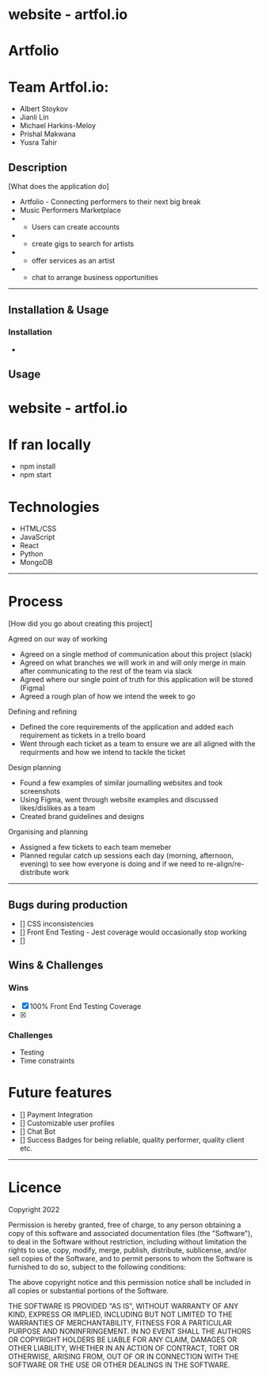 
# website - artfol.io
# Artfolio
# Team Artfol.io:
- Albert Stoykov
- Jianli Lin
- Michael Harkins-Meloy
- Prishal Makwana
- Yusra Tahir 

## Description 
[What does the application do]
  * Artfolio - Connecting performers to their next big break 
  * Music Performers Marketplace
  * - Users can create accounts 
  * - create gigs to search for artists
  * - offer services as an artist
  * - chat to arrange business opportunities 

---

## Installation & Usage

### Installation

- 

## Usage
# website - artfol.io
# If ran locally
- npm install
- npm start

# Technologies 

- HTML/CSS
- JavaScript
- React 
- Python
- MongoDB 
---

# Process

[How did you go about creating this project]

Agreed on our way of working 
- Agreed on a single method of communication about this project (slack)
- Agreed on what branches we will work in and will only merge in main after communicating to the rest of the team via slack 
- Agreed where our single point of truth for this application will be stored (Figma) 
- Agreed a rough plan of how we intend the week to go 

Defining and refining  
- Defined the core requirements of the application and added each requirement as tickets in a trello board  
- Went through each ticket as a team to ensure we are all aligned with the requirments and how we intend to tackle the ticket 

Design planning 
- Found a few examples of similar journalling websites and took screenshots
- Using Figma, went through website examples and discussed likes/dislikes as a team
- Created brand guidelines and designs

Organising and planning 
- Assigned a few tickets to each team memeber 
- Planned regular catch up sessions each day (morning, afternoon, evening) to see how everyone is doing and if we need to re-align/re-distribute work 

---

## Bugs during production
- [] CSS inconsistencies
- [] Front End Testing - Jest coverage would occasionally stop working
- []

## Wins & Challenges

### Wins

- [x] 100% Front End Testing Coverage 
- [x] 

### Challenges

- Testing
- Time constraints

# Future features 

- [] Payment Integration
- [] Customizable user profiles 
- [] Chat Bot
- [] Success Badges for being reliable, quality performer, quality client etc.

---

# Licence  

Copyright 2022

Permission is hereby granted, free of charge, to any person obtaining a copy of this software and associated documentation files (the "Software"), to deal in the Software without restriction, including without limitation the rights to use, copy, modify, merge, publish, distribute, sublicense, and/or sell copies of the Software, and to permit persons to whom the Software is furnished to do so, subject to the following conditions:

The above copyright notice and this permission notice shall be included in all copies or substantial portions of the Software.

THE SOFTWARE IS PROVIDED "AS IS", WITHOUT WARRANTY OF ANY KIND, EXPRESS OR IMPLIED, INCLUDING BUT NOT LIMITED TO THE WARRANTIES OF MERCHANTABILITY, FITNESS FOR A PARTICULAR PURPOSE AND NONINFRINGEMENT. IN NO EVENT SHALL THE AUTHORS OR COPYRIGHT HOLDERS BE LIABLE FOR ANY CLAIM, DAMAGES OR OTHER LIABILITY, WHETHER IN AN ACTION OF CONTRACT, TORT OR OTHERWISE, ARISING FROM, OUT OF OR IN CONNECTION WITH THE SOFTWARE OR THE USE OR OTHER DEALINGS IN THE SOFTWARE.
